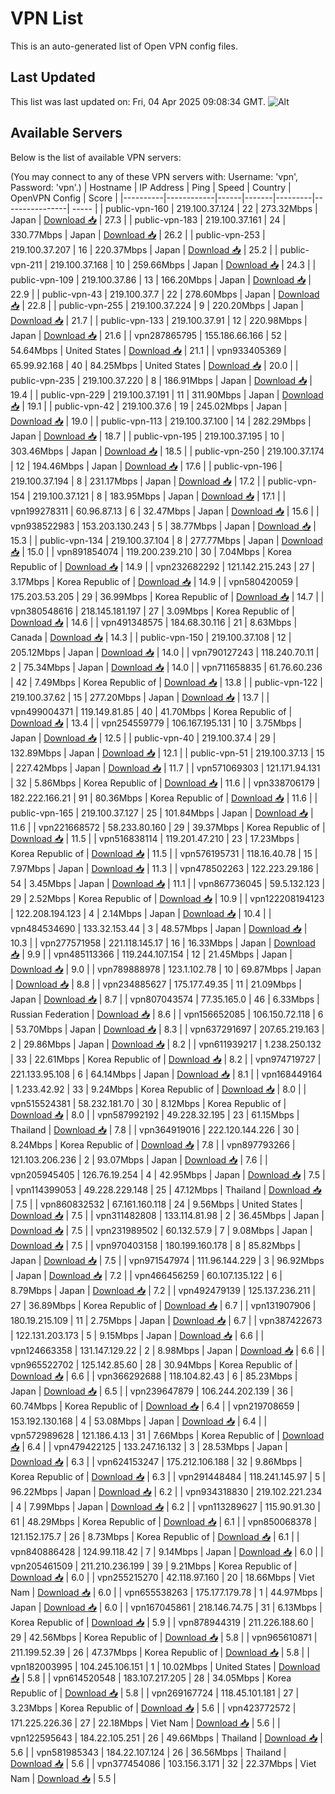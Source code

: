 # VPN List

This is an auto-generated list of Open VPN config files.

## Last Updated

This list was last updated on: Fri, 04 Apr 2025 09:08:34 GMT.
![Alt](https://repobeats.axiom.co/api/embed/186b98318ef1479477931607c1ad7d823f12451f.svg "Repobeats analytics image")

## Available Servers

Below is the list of available VPN servers:

(You may connect to any of these VPN servers with: Username: 'vpn', Password: 'vpn'.)
| Hostname | IP Address | Ping | Speed | Country | OpenVPN Config | Score |
|----------|------------|------|-------|---------|----------------| ----- |
| public-vpn-160 | 219.100.37.124 | 22 | 273.32Mbps | Japan | [Download 📥](./configs/server_0_JP.ovpn) | 27.3 |
| public-vpn-183 | 219.100.37.161 | 24 | 330.77Mbps | Japan | [Download 📥](./configs/server_1_JP.ovpn) | 26.2 |
| public-vpn-253 | 219.100.37.207 | 16 | 220.37Mbps | Japan | [Download 📥](./configs/server_2_JP.ovpn) | 25.2 |
| public-vpn-211 | 219.100.37.168 | 10 | 259.66Mbps | Japan | [Download 📥](./configs/server_3_JP.ovpn) | 24.3 |
| public-vpn-109 | 219.100.37.86 | 13 | 166.20Mbps | Japan | [Download 📥](./configs/server_4_JP.ovpn) | 22.9 |
| public-vpn-43 | 219.100.37.7 | 22 | 278.60Mbps | Japan | [Download 📥](./configs/server_5_JP.ovpn) | 22.8 |
| public-vpn-255 | 219.100.37.224 | 9 | 220.20Mbps | Japan | [Download 📥](./configs/server_6_JP.ovpn) | 21.7 |
| public-vpn-133 | 219.100.37.91 | 12 | 220.98Mbps | Japan | [Download 📥](./configs/server_7_JP.ovpn) | 21.6 |
| vpn287865795 | 155.186.66.166 | 52 | 54.64Mbps | United States | [Download 📥](./configs/server_8_US.ovpn) | 21.1 |
| vpn933405369 | 65.99.92.168 | 40 | 84.25Mbps | United States | [Download 📥](./configs/server_9_US.ovpn) | 20.0 |
| public-vpn-235 | 219.100.37.220 | 8 | 186.91Mbps | Japan | [Download 📥](./configs/server_10_JP.ovpn) | 19.4 |
| public-vpn-229 | 219.100.37.191 | 11 | 311.90Mbps | Japan | [Download 📥](./configs/server_11_JP.ovpn) | 19.1 |
| public-vpn-42 | 219.100.37.6 | 19 | 245.02Mbps | Japan | [Download 📥](./configs/server_12_JP.ovpn) | 19.0 |
| public-vpn-113 | 219.100.37.100 | 14 | 282.29Mbps | Japan | [Download 📥](./configs/server_13_JP.ovpn) | 18.7 |
| public-vpn-195 | 219.100.37.195 | 10 | 303.46Mbps | Japan | [Download 📥](./configs/server_14_JP.ovpn) | 18.5 |
| public-vpn-250 | 219.100.37.174 | 12 | 194.46Mbps | Japan | [Download 📥](./configs/server_15_JP.ovpn) | 17.6 |
| public-vpn-196 | 219.100.37.194 | 8 | 231.17Mbps | Japan | [Download 📥](./configs/server_16_JP.ovpn) | 17.2 |
| public-vpn-154 | 219.100.37.121 | 8 | 183.95Mbps | Japan | [Download 📥](./configs/server_17_JP.ovpn) | 17.1 |
| vpn199278311 | 60.96.87.13 | 6 | 32.47Mbps | Japan | [Download 📥](./configs/server_18_JP.ovpn) | 15.6 |
| vpn938522983 | 153.203.130.243 | 5 | 38.77Mbps | Japan | [Download 📥](./configs/server_19_JP.ovpn) | 15.3 |
| public-vpn-134 | 219.100.37.104 | 8 | 277.77Mbps | Japan | [Download 📥](./configs/server_20_JP.ovpn) | 15.0 |
| vpn891854074 | 119.200.239.210 | 30 | 7.04Mbps | Korea Republic of | [Download 📥](./configs/server_21_KR.ovpn) | 14.9 |
| vpn232682292 | 121.142.215.243 | 27 | 3.17Mbps | Korea Republic of | [Download 📥](./configs/server_22_KR.ovpn) | 14.9 |
| vpn580420059 | 175.203.53.205 | 29 | 36.99Mbps | Korea Republic of | [Download 📥](./configs/server_23_KR.ovpn) | 14.7 |
| vpn380548616 | 218.145.181.197 | 27 | 3.09Mbps | Korea Republic of | [Download 📥](./configs/server_24_KR.ovpn) | 14.6 |
| vpn491348575 | 184.68.30.116 | 21 | 8.63Mbps | Canada | [Download 📥](./configs/server_25_CA.ovpn) | 14.3 |
| public-vpn-150 | 219.100.37.108 | 12 | 205.12Mbps | Japan | [Download 📥](./configs/server_26_JP.ovpn) | 14.0 |
| vpn790127243 | 118.240.70.11 | 2 | 75.34Mbps | Japan | [Download 📥](./configs/server_27_JP.ovpn) | 14.0 |
| vpn711658835 | 61.76.60.236 | 42 | 7.49Mbps | Korea Republic of | [Download 📥](./configs/server_28_KR.ovpn) | 13.8 |
| public-vpn-122 | 219.100.37.62 | 15 | 277.20Mbps | Japan | [Download 📥](./configs/server_29_JP.ovpn) | 13.7 |
| vpn499004371 | 119.149.81.85 | 40 | 41.70Mbps | Korea Republic of | [Download 📥](./configs/server_30_KR.ovpn) | 13.4 |
| vpn254559779 | 106.167.195.131 | 10 | 3.75Mbps | Japan | [Download 📥](./configs/server_31_JP.ovpn) | 12.5 |
| public-vpn-40 | 219.100.37.4 | 29 | 132.89Mbps | Japan | [Download 📥](./configs/server_32_JP.ovpn) | 12.1 |
| public-vpn-51 | 219.100.37.13 | 15 | 227.42Mbps | Japan | [Download 📥](./configs/server_33_JP.ovpn) | 11.7 |
| vpn571069303 | 121.171.94.131 | 32 | 5.86Mbps | Korea Republic of | [Download 📥](./configs/server_34_KR.ovpn) | 11.6 |
| vpn338706179 | 182.222.166.21 | 91 | 80.36Mbps | Korea Republic of | [Download 📥](./configs/server_35_KR.ovpn) | 11.6 |
| public-vpn-165 | 219.100.37.127 | 25 | 101.84Mbps | Japan | [Download 📥](./configs/server_36_JP.ovpn) | 11.6 |
| vpn221668572 | 58.233.80.160 | 29 | 39.37Mbps | Korea Republic of | [Download 📥](./configs/server_37_KR.ovpn) | 11.5 |
| vpn516838114 | 119.201.47.210 | 23 | 17.23Mbps | Korea Republic of | [Download 📥](./configs/server_38_KR.ovpn) | 11.5 |
| vpn576195731 | 118.16.40.78 | 15 | 7.97Mbps | Japan | [Download 📥](./configs/server_39_JP.ovpn) | 11.3 |
| vpn478502263 | 122.223.29.186 | 54 | 3.45Mbps | Japan | [Download 📥](./configs/server_40_JP.ovpn) | 11.1 |
| vpn867736045 | 59.5.132.123 | 29 | 2.52Mbps | Korea Republic of | [Download 📥](./configs/server_41_KR.ovpn) | 10.9 |
| vpn122208194123 | 122.208.194.123 | 4 | 2.14Mbps | Japan | [Download 📥](./configs/server_42_JP.ovpn) | 10.4 |
| vpn484534690 | 133.32.153.44 | 3 | 48.57Mbps | Japan | [Download 📥](./configs/server_43_JP.ovpn) | 10.3 |
| vpn277571958 | 221.118.145.17 | 16 | 16.33Mbps | Japan | [Download 📥](./configs/server_44_JP.ovpn) | 9.9 |
| vpn485113366 | 119.244.107.154 | 12 | 21.45Mbps | Japan | [Download 📥](./configs/server_45_JP.ovpn) | 9.0 |
| vpn789888978 | 123.1.102.78 | 10 | 69.87Mbps | Japan | [Download 📥](./configs/server_46_JP.ovpn) | 8.8 |
| vpn234885627 | 175.177.49.35 | 11 | 21.09Mbps | Japan | [Download 📥](./configs/server_47_JP.ovpn) | 8.7 |
| vpn807043574 | 77.35.165.0 | 46 | 6.33Mbps | Russian Federation | [Download 📥](./configs/server_48_RU.ovpn) | 8.6 |
| vpn156652085 | 106.150.72.118 | 6 | 53.70Mbps | Japan | [Download 📥](./configs/server_49_JP.ovpn) | 8.3 |
| vpn637291697 | 207.65.219.163 | 2 | 29.86Mbps | Japan | [Download 📥](./configs/server_50_JP.ovpn) | 8.2 |
| vpn611939217 | 1.238.250.132 | 33 | 22.61Mbps | Korea Republic of | [Download 📥](./configs/server_51_KR.ovpn) | 8.2 |
| vpn974719727 | 221.133.95.108 | 6 | 64.14Mbps | Japan | [Download 📥](./configs/server_52_JP.ovpn) | 8.1 |
| vpn168449164 | 1.233.42.92 | 33 | 9.24Mbps | Korea Republic of | [Download 📥](./configs/server_53_KR.ovpn) | 8.0 |
| vpn515524381 | 58.232.181.70 | 30 | 8.12Mbps | Korea Republic of | [Download 📥](./configs/server_54_KR.ovpn) | 8.0 |
| vpn587992192 | 49.228.32.195 | 23 | 61.15Mbps | Thailand | [Download 📥](./configs/server_55_TH.ovpn) | 7.8 |
| vpn364919016 | 222.120.144.226 | 30 | 8.24Mbps | Korea Republic of | [Download 📥](./configs/server_56_KR.ovpn) | 7.8 |
| vpn897793266 | 121.103.206.236 | 2 | 93.07Mbps | Japan | [Download 📥](./configs/server_57_JP.ovpn) | 7.6 |
| vpn205945405 | 126.76.19.254 | 4 | 42.95Mbps | Japan | [Download 📥](./configs/server_58_JP.ovpn) | 7.5 |
| vpn114399053 | 49.228.229.148 | 25 | 47.12Mbps | Thailand | [Download 📥](./configs/server_59_TH.ovpn) | 7.5 |
| vpn860832532 | 67.161.160.118 | 24 | 9.56Mbps | United States | [Download 📥](./configs/server_60_US.ovpn) | 7.5 |
| vpn311482808 | 133.114.81.98 | 2 | 36.45Mbps | Japan | [Download 📥](./configs/server_61_JP.ovpn) | 7.5 |
| vpn231989502 | 60.132.57.9 | 7 | 9.08Mbps | Japan | [Download 📥](./configs/server_62_JP.ovpn) | 7.5 |
| vpn970403158 | 180.199.160.178 | 8 | 85.82Mbps | Japan | [Download 📥](./configs/server_63_JP.ovpn) | 7.5 |
| vpn971547974 | 111.96.144.229 | 3 | 96.92Mbps | Japan | [Download 📥](./configs/server_64_JP.ovpn) | 7.2 |
| vpn466456259 | 60.107.135.122 | 6 | 8.79Mbps | Japan | [Download 📥](./configs/server_65_JP.ovpn) | 7.2 |
| vpn492479139 | 125.137.236.211 | 27 | 36.89Mbps | Korea Republic of | [Download 📥](./configs/server_66_KR.ovpn) | 6.7 |
| vpn131907906 | 180.19.215.109 | 11 | 2.75Mbps | Japan | [Download 📥](./configs/server_67_JP.ovpn) | 6.7 |
| vpn387422673 | 122.131.203.173 | 5 | 9.15Mbps | Japan | [Download 📥](./configs/server_68_JP.ovpn) | 6.6 |
| vpn124663358 | 131.147.129.22 | 2 | 8.98Mbps | Japan | [Download 📥](./configs/server_69_JP.ovpn) | 6.6 |
| vpn965522702 | 125.142.85.60 | 28 | 30.94Mbps | Korea Republic of | [Download 📥](./configs/server_70_KR.ovpn) | 6.6 |
| vpn366292688 | 118.104.82.43 | 6 | 85.23Mbps | Japan | [Download 📥](./configs/server_71_JP.ovpn) | 6.5 |
| vpn239647879 | 106.244.202.139 | 36 | 60.74Mbps | Korea Republic of | [Download 📥](./configs/server_72_KR.ovpn) | 6.4 |
| vpn219708659 | 153.192.130.168 | 4 | 53.08Mbps | Japan | [Download 📥](./configs/server_73_JP.ovpn) | 6.4 |
| vpn572989628 | 121.186.4.13 | 31 | 7.66Mbps | Korea Republic of | [Download 📥](./configs/server_74_KR.ovpn) | 6.4 |
| vpn479422125 | 133.247.16.132 | 3 | 28.53Mbps | Japan | [Download 📥](./configs/server_75_JP.ovpn) | 6.3 |
| vpn624153247 | 175.212.106.188 | 32 | 9.86Mbps | Korea Republic of | [Download 📥](./configs/server_76_KR.ovpn) | 6.3 |
| vpn291448484 | 118.241.145.97 | 5 | 96.22Mbps | Japan | [Download 📥](./configs/server_77_JP.ovpn) | 6.2 |
| vpn934318830 | 219.102.221.234 | 4 | 7.99Mbps | Japan | [Download 📥](./configs/server_78_JP.ovpn) | 6.2 |
| vpn113289627 | 115.90.91.30 | 61 | 48.29Mbps | Korea Republic of | [Download 📥](./configs/server_79_KR.ovpn) | 6.1 |
| vpn850068378 | 121.152.175.7 | 26 | 8.73Mbps | Korea Republic of | [Download 📥](./configs/server_80_KR.ovpn) | 6.1 |
| vpn840886428 | 124.99.118.42 | 7 | 9.14Mbps | Japan | [Download 📥](./configs/server_81_JP.ovpn) | 6.0 |
| vpn205461509 | 211.210.236.199 | 39 | 9.21Mbps | Korea Republic of | [Download 📥](./configs/server_82_KR.ovpn) | 6.0 |
| vpn255215270 | 42.118.97.160 | 20 | 18.66Mbps | Viet Nam | [Download 📥](./configs/server_83_VN.ovpn) | 6.0 |
| vpn655538263 | 175.177.179.78 | 1 | 44.97Mbps | Japan | [Download 📥](./configs/server_84_JP.ovpn) | 6.0 |
| vpn167045861 | 218.146.74.75 | 31 | 6.13Mbps | Korea Republic of | [Download 📥](./configs/server_85_KR.ovpn) | 5.9 |
| vpn878944319 | 211.226.188.60 | 29 | 42.56Mbps | Korea Republic of | [Download 📥](./configs/server_86_KR.ovpn) | 5.8 |
| vpn965610871 | 211.199.52.39 | 26 | 47.37Mbps | Korea Republic of | [Download 📥](./configs/server_87_KR.ovpn) | 5.8 |
| vpn182003995 | 104.245.106.151 | 1 | 10.02Mbps | United States | [Download 📥](./configs/server_88_US.ovpn) | 5.8 |
| vpn614520548 | 183.107.217.205 | 28 | 34.05Mbps | Korea Republic of | [Download 📥](./configs/server_89_KR.ovpn) | 5.8 |
| vpn269167724 | 118.45.101.181 | 27 | 3.23Mbps | Korea Republic of | [Download 📥](./configs/server_90_KR.ovpn) | 5.6 |
| vpn423772572 | 171.225.226.36 | 27 | 22.18Mbps | Viet Nam | [Download 📥](./configs/server_91_VN.ovpn) | 5.6 |
| vpn122595643 | 184.22.105.251 | 26 | 49.66Mbps | Thailand | [Download 📥](./configs/server_92_TH.ovpn) | 5.6 |
| vpn581985343 | 184.22.107.124 | 26 | 36.56Mbps | Thailand | [Download 📥](./configs/server_93_TH.ovpn) | 5.6 |
| vpn377454086 | 103.156.3.171 | 32 | 22.37Mbps | Viet Nam | [Download 📥](./configs/server_94_VN.ovpn) | 5.5 |

